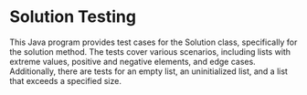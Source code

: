 # Solution Testing
This Java program provides test cases for the Solution class, specifically for the solution method. 
The tests cover various scenarios, including lists with extreme values, positive and negative elements, and edge cases. 
Additionally, there are tests for an empty list, an uninitialized list, and a list that exceeds a specified size.
